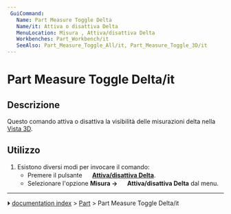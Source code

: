 ```yaml
---
 GuiCommand:
   Name: Part Measure Toggle Delta
   Name/it: Attiva o disattiva Delta
   MenuLocation: Misura , Attiva/disattiva Delta
   Workbenches: Part_Workbench/it
   SeeAlso: Part_Measure_Toggle_All/it, Part_Measure_Toggle_3D/it
---
```


# Part Measure Toggle Delta/it



## Descrizione

Questo comando attiva o disattiva la visibilità delle misurazioni delta nella [Vista 3D](3D_view/it.md).



## Utilizzo

1.  Esistono diversi modi per invocare il comando:
    -   Premere il pulsante **<img src="images/Part_Measure_Toggle_Delta.svg" width=16px> [Attiva/disattiva Delta](Part_Measure_Toggle_Delta/it.md)**.
    -   Selezionare l\'opzione **Misura → <img src="images/Part_Measure_Toggle_Delta.svg" width=16px> Attiva/disattiva Delta** dal menu.



---
⏵ [documentation index](../README.md) > [Part](Part_Workbench.md) > Part Measure Toggle Delta/it
